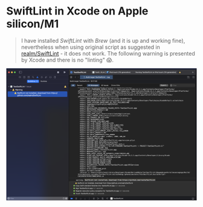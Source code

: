 # SwiftLint in Xcode on Apple silicon/M1

>I have installed *SwiftLint* with *Brew* (and it is up and working fine), nevertheless when using original script as suggested in [realm/SwiftLint](https://github.com/realm/SwiftLint#xcode) - it does not work. The following warning is presented by Xcode and there is no "linting" 😱.

![](Images/Xcode-with-warning.png)
